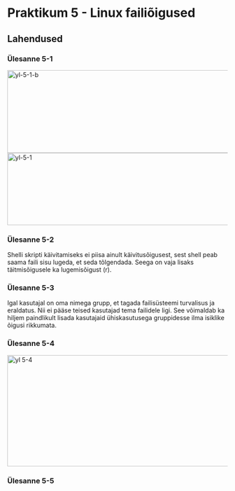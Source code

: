 # Praktikum 5 - Linux failiõigused #


## Lahendused ##
### Ülesanne 5-1 ###
<img width="804" height="189" alt="yl-5-1-b" src="https://github.com/user-attachments/assets/c098973a-cc75-44f8-857e-343b04f26562" />

<img width="591" height="165" alt="yl-5-1" src="https://github.com/user-attachments/assets/0d9d828b-590f-400f-96f1-e78c0bb507db" />

### Ülesanne 5-2 ###

Shelli skripti käivitamiseks ei piisa ainult käivitusõigusest, sest shell peab saama faili sisu lugeda, et seda tõlgendada.
Seega on vaja lisaks täitmisõigusele ka lugemisõigust (r).

### Ülesanne 5-3 ### 

Igal kasutajal on oma nimega grupp, et tagada failisüsteemi turvalisus ja eraldatus. Nii ei pääse teised kasutajad tema failidele ligi.
See võimaldab ka hiljem paindlikult lisada kasutajaid ühiskasutusega gruppidesse ilma isiklike õigusi rikkumata.

### Ülesanne 5-4 ### 

<img width="1012" height="254" alt="yl 5-4" src="https://github.com/user-attachments/assets/cdf43445-e89f-44d6-838a-557e08d4dcc0" />

### Ülesanne 5-5 ###
